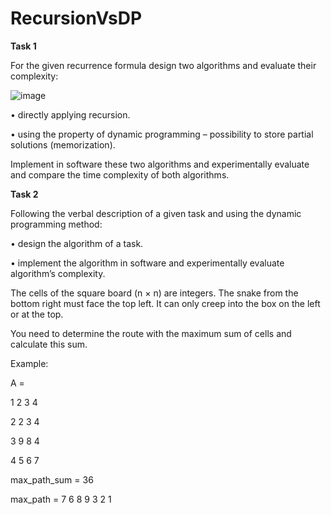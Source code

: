 # RecursionVsDP

<b>Task 1</b>

For the given recurrence formula design two algorithms and evaluate their complexity:

![image](https://user-images.githubusercontent.com/31966136/124382203-e2b7c480-dcce-11eb-998b-bb89205ea0af.png)

• directly applying recursion.

• using the property of dynamic programming – possibility to store partial solutions (memorization). 

Implement in software these two algorithms and experimentally evaluate and compare the time complexity of both algorithms.

<b>Task 2</b>

Following the verbal description of a given task and using the dynamic programming method:

• design the algorithm of a task.

• implement the algorithm in software and experimentally evaluate algorithm’s complexity.

The cells of the square board (n × n) are integers. The snake from the bottom right must face the top left. It can only creep into the box on the left or at the top. 

You need to determine the route with the maximum sum of cells and calculate this sum.

Example:

A =

1 2 3 4

2 2 3 4

3 9 8 4

4 5 6 7

max_path_sum = 36

max_path = 7 6 8 9 3 2 1
